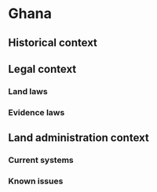 # Ghana

## Historical context

## Legal context

### Land laws

### Evidence laws

## Land administration context

### Current systems

### Known issues
